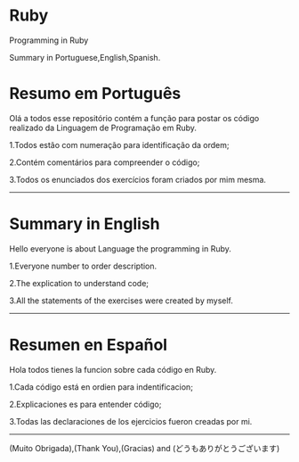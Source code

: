 # Ruby
Programming  in Ruby 


Summary in Portuguese,English,Spanish.

# Resumo em Português
Olá a todos esse repositório contém a função para postar os código realizado da Linguagem de Programação em Ruby.

1.Todos estão com numeração para identificação da ordem;

2.Contém comentários para compreender o código;

3.Todos os enunciados dos exercícios foram criados por mim mesma.


 --------------------------------------------------------------------------------------------------------------------------------
 
# Summary in English
Hello everyone is about Language the programming in Ruby.

1.Everyone number to order description.     

2.The explication to understand code;

3.All the statements of the exercises were created by myself.
           
--------------------------------------------------------------------------------------------------------------------------------

# Resumen en Español
Hola todos tienes la funcion sobre cada  código en Ruby. 

1.Cada código está en ordien para indentificacion;
     
2.Explicaciones es para entender código;

3.Todas las declaraciones de los ejercicios fueron creadas por mi.

 --------------------------------------------------------------------------------------------------------------------------------
 
(Muito Obrigada),(Thank You),(Gracias) and (どうもありがとうございます)

